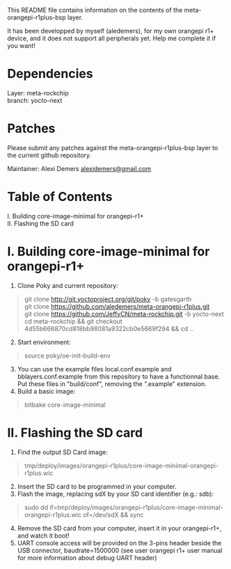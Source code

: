 This README file contains information on the contents of the meta-orangepi-r1plus-bsp layer.

It has been developped by myself (aledemers), for my own orangepi r1+ device, and it does not support all peripherals yet. Help me complete it if you want!  

Dependencies
============

  Layer: meta-rockchip  
  branch: yocto-next  

Patches
=======

Please submit any patches against the meta-orangepi-r1plus-bsp layer to the current github repository. 

Maintainer: Alexi Demers <alexidemers@gmail.com>

Table of Contents
=================

  I. Building core-image-minimal for orangepi-r1+  
  II. Flashing the SD card  

I. Building core-image-minimal for orangepi-r1+ 
=================================================

1. Clone Poky and current repository:  
> git clone http://git.yoctoproject.org/git/poky -b gatesgarth  
> git clone https://github.com/aledemers/meta-orangepi-r1plus.git  
> git clone https://github.com/JeffyCN/meta-rockchip.git -b yocto-next  
> cd meta-rockchip && git checkout 4d55b666870cd818bb98081a9322cb0e5669f294 && cd ..  
2. Start environment:  
> source poky/oe-init-build-env  
3. You can use the example files local.conf.example and bblayers.conf.example from this repository to have a functionnal base. Put these files in "build/conf", removing the ".example" extension.  
4. Build a basic image:  
> bitbake core-image-minimal  

II. Flashing the SD card
========
1. Find the output SD Card image:  
> tmp/deploy/images/orangepi-r1plus/core-image-minimal-orangepi-r1plus.wic  
2. Insert the SD card to be programmed in your computer.  
3. Flash the image, replacing sdX by your SD card identifier (e.g.: sdb):  
> sudo dd if=tmp/deploy/images/orangepi-r1plus/core-image-minimal-orangepi-r1plus.wic of=/dev/sdX && sync  
4. Remove the SD card from your computer, insert it in your orangepi-r1+, and watch it boot!  
5. UART console access will be provided on the 3-pins header beside the USB connector, baudrate=1500000 (see user orangepi r1+ user manual for more information about debug UART header)  
